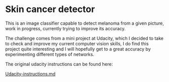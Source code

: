 # Skin cancer detector
This is an image classifier capable to detect melanoma from a given picture, work in progress, currently trying to improve its accuracy.

The challenge comes from a mini project at Udacity, which I decided to take to check and improve my current computer vision skills, I do find this project quite interesting and I will hopefully get to a great accuracy by experimenting different types of networks.

The original udacity instructions can be found here:

[Udacity-instructions.md](https://github.com/george-studenko/skin-cancer-detector/blob/master/Udacity-instructions.md)

